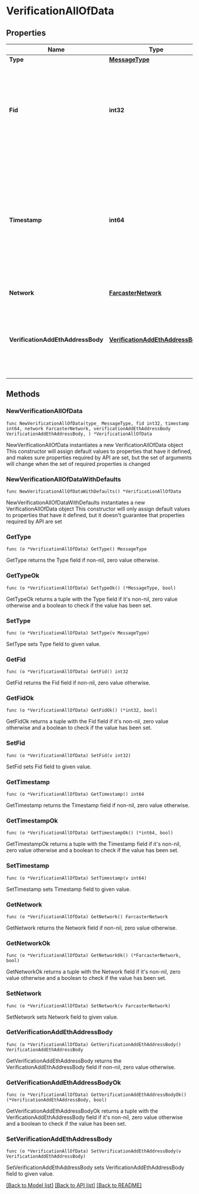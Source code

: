 # VerificationAllOfData

## Properties

Name | Type | Description | Notes
------------ | ------------- | ------------- | -------------
**Type** | [**MessageType**](MessageType.md) |  | [default to MESSAGETYPE_MESSAGE_TYPE_CAST_ADD]
**Fid** | **int32** | The unique identifier (FID) of the user who created this message. FIDs are assigned sequentially when users register on the network and cannot be changed. | 
**Timestamp** | **int64** | Seconds since Farcaster Epoch (2021-01-01T00:00:00Z). Used to order messages chronologically and determine the most recent state. Must be within 10 minutes of the current time when the message is created. | 
**Network** | [**FarcasterNetwork**](FarcasterNetwork.md) |  | [default to FARCASTERNETWORK_FARCASTER_NETWORK_MAINNET]
**VerificationAddEthAddressBody** | [**VerificationAddEthAddressBody**](VerificationAddEthAddressBody.md) | Contains the blockchain address being verified, along with cryptographic proof of ownership through a signature. | 

## Methods

### NewVerificationAllOfData

`func NewVerificationAllOfData(type_ MessageType, fid int32, timestamp int64, network FarcasterNetwork, verificationAddEthAddressBody VerificationAddEthAddressBody, ) *VerificationAllOfData`

NewVerificationAllOfData instantiates a new VerificationAllOfData object
This constructor will assign default values to properties that have it defined,
and makes sure properties required by API are set, but the set of arguments
will change when the set of required properties is changed

### NewVerificationAllOfDataWithDefaults

`func NewVerificationAllOfDataWithDefaults() *VerificationAllOfData`

NewVerificationAllOfDataWithDefaults instantiates a new VerificationAllOfData object
This constructor will only assign default values to properties that have it defined,
but it doesn't guarantee that properties required by API are set

### GetType

`func (o *VerificationAllOfData) GetType() MessageType`

GetType returns the Type field if non-nil, zero value otherwise.

### GetTypeOk

`func (o *VerificationAllOfData) GetTypeOk() (*MessageType, bool)`

GetTypeOk returns a tuple with the Type field if it's non-nil, zero value otherwise
and a boolean to check if the value has been set.

### SetType

`func (o *VerificationAllOfData) SetType(v MessageType)`

SetType sets Type field to given value.


### GetFid

`func (o *VerificationAllOfData) GetFid() int32`

GetFid returns the Fid field if non-nil, zero value otherwise.

### GetFidOk

`func (o *VerificationAllOfData) GetFidOk() (*int32, bool)`

GetFidOk returns a tuple with the Fid field if it's non-nil, zero value otherwise
and a boolean to check if the value has been set.

### SetFid

`func (o *VerificationAllOfData) SetFid(v int32)`

SetFid sets Fid field to given value.


### GetTimestamp

`func (o *VerificationAllOfData) GetTimestamp() int64`

GetTimestamp returns the Timestamp field if non-nil, zero value otherwise.

### GetTimestampOk

`func (o *VerificationAllOfData) GetTimestampOk() (*int64, bool)`

GetTimestampOk returns a tuple with the Timestamp field if it's non-nil, zero value otherwise
and a boolean to check if the value has been set.

### SetTimestamp

`func (o *VerificationAllOfData) SetTimestamp(v int64)`

SetTimestamp sets Timestamp field to given value.


### GetNetwork

`func (o *VerificationAllOfData) GetNetwork() FarcasterNetwork`

GetNetwork returns the Network field if non-nil, zero value otherwise.

### GetNetworkOk

`func (o *VerificationAllOfData) GetNetworkOk() (*FarcasterNetwork, bool)`

GetNetworkOk returns a tuple with the Network field if it's non-nil, zero value otherwise
and a boolean to check if the value has been set.

### SetNetwork

`func (o *VerificationAllOfData) SetNetwork(v FarcasterNetwork)`

SetNetwork sets Network field to given value.


### GetVerificationAddEthAddressBody

`func (o *VerificationAllOfData) GetVerificationAddEthAddressBody() VerificationAddEthAddressBody`

GetVerificationAddEthAddressBody returns the VerificationAddEthAddressBody field if non-nil, zero value otherwise.

### GetVerificationAddEthAddressBodyOk

`func (o *VerificationAllOfData) GetVerificationAddEthAddressBodyOk() (*VerificationAddEthAddressBody, bool)`

GetVerificationAddEthAddressBodyOk returns a tuple with the VerificationAddEthAddressBody field if it's non-nil, zero value otherwise
and a boolean to check if the value has been set.

### SetVerificationAddEthAddressBody

`func (o *VerificationAllOfData) SetVerificationAddEthAddressBody(v VerificationAddEthAddressBody)`

SetVerificationAddEthAddressBody sets VerificationAddEthAddressBody field to given value.



[[Back to Model list]](../README.md#documentation-for-models) [[Back to API list]](../README.md#documentation-for-api-endpoints) [[Back to README]](../README.md)



